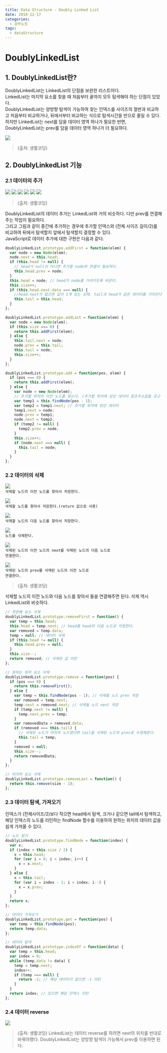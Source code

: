 ```yaml
---
title: Data Structure - Doubly Linked List
date: 2018-12-17
categories:
  - 공부노트
tags:
  - dataStructure
---
```


# DoublyLinkedList

## 1. DoublyLinkedList란?

DoublyLinkedList는 LinkedList의 단점을 보완한 리스트이다.<br/>
LinkedList는 마지막 요소를 찾을 때 처음부터 끝까지 모두 탐색해야 하는 단점이 있었다.<br>
DoublyLinkedList는 양방향 탐색이 가능하여 찾는 인덱스를 사이즈의 절반과 비교하고 처음부터 비교하거나, 뒤에서부터 비교하는 식으로 탐색시간을 반으로 줄일 수 있다.<br>
하지만 LinkedList는 next를 담을 데이터 영역 하나가 필요한 반면, DoublyLinkedList는 prev를 담을 데이터 영역 하나가 더 필요하다.<br>

<img src="https://s3.ap-northeast-2.amazonaws.com/opentutorials-user-file/module/1335/2949.png">

> (출처: 생활코딩)

## 2. DoublyLinkedList 기능

### 2.1 데이터의 추가

<img src="https://s3.ap-northeast-2.amazonaws.com/opentutorials-user-file/module/1335/2958.png">
<img src="https://s3.ap-northeast-2.amazonaws.com/opentutorials-user-file/module/1335/2959.png">
<img src="https://s3.ap-northeast-2.amazonaws.com/opentutorials-user-file/module/1335/2960.png">
<img src="https://s3.ap-northeast-2.amazonaws.com/opentutorials-user-file/module/1335/2961.png">
<img src="https://s3.ap-northeast-2.amazonaws.com/opentutorials-user-file/module/1335/2962.png">
<img src="https://s3.ap-northeast-2.amazonaws.com/opentutorials-user-file/module/1335/2963.png">

> (출처: 생활코딩)

DoublyLinkedList의 데이터 추가는 LinkedList와 거의 비슷하다. 다만 prev를 연결해주는 작업이 필요하다.<br>
그리고 그림과 같이 중간에 추가하는 경우에 추가할 인덱스와 (전체 사이즈 길이/2)를 비교하여 뒤에서 탐색할지 앞에서 탐색할지 결정할 수 있다.<br/>
JavaScript로 데이터 추가에 대한 구현은 다음과 같다.

```javascript
doublyLinkedList.prototype.addFirst = function(elem) {
  var node = new Node(elem);
  node.next = this.head;
  if (this.head != null) {
    // head가 null이 아니면 추가할 node와 연결이 필요하다.
    this.head.prev = node;
  }
  this.head = node; // head가 node를 가리키도록 바꾼다.
  this.size++;
  if (this.head.next.data === null) {
    //head.next가 없으면 값이 1개 있는 상태. tail과 head가 같은 데이터를 가리킨다.
    this.tail = this.head;
  }
};

doublyLinkedList.prototype.addLast = function(elem) {
  var node = new Node(elem);
  if (this.size === 0) {
    return this.addFirst(elem);
  } else {
    this.tail.next = node;
    node.prev = this.tail;
    this.tail = node;
    this.size++;
  }
};

doublyLinkedList.prototype.add = function(pos, elem) {
  if (pos === 0) {
    return this.addFirst(elem);
  } else {
    var node = new Node(elem);
    // 추가할 위치의 이전 노드를 찾는다. (추가할 위치에 있던 데이터 참조주소값을 갖고 있기 때문)
    var temp1 = this.findNode(pos - 1);
    var temp2 = temp1.next; // 추가할 위치에 있던 데이터
    temp1.next = node;
    node.prev = temp1;
    node.next = temp2;
    if (temp2 != null) {
      temp2.prev = node;
    }
    this.size++;
    if (node.next === null) {
      this.tail = node;
    }
  }
};
```

### 2.2 데이터의 삭제

<img src="https://s3.ap-northeast-2.amazonaws.com/opentutorials-user-file/module/1335/2969.png"><br/>
<code>삭제할 노드의 이전 노드를 찾아서 저장한다.</code>

<img src="https://s3.ap-northeast-2.amazonaws.com/opentutorials-user-file/module/1335/2970.png"><br/>
<code>삭제할 노드를 찾아서 저장한다.(return 값으로 사용)</code>

<img src="https://s3.ap-northeast-2.amazonaws.com/opentutorials-user-file/module/1335/2971.png"><br/>
<code>삭제할 노드의 다음 노드를 찾아서 저장한다.</code>

<img src="https://s3.ap-northeast-2.amazonaws.com/opentutorials-user-file/module/1335/2972.png"><br/>
<code>노드를 삭제한다.</code>

<img src="https://s3.ap-northeast-2.amazonaws.com/opentutorials-user-file/module/1335/2973.png"><br/>
<code>삭제된 노드의 이전 노드의 next를 삭제된 노드의 다음 노드로 연결한다.</code>

<img src="https://s3.ap-northeast-2.amazonaws.com/opentutorials-user-file/module/1335/2974.png"><br/>
<code>삭제된 노드의 prev를 삭제된 노드의 이전 노드로 연결한다.</code>

> (출처: 생활코딩)

삭제할 노드의 이전 노드와 다음 노드를 찾아서 둘을 연결해주면 된다. 삭제 역시 LinkedList와 비슷하다.

```javascript
// 첫번째 요소 삭제
doublyLinkedList.prototype.removeFirst = function() {
  var temp = this.head;
  this.head = temp.next; // head를 head의 다음 노드로 지정한다.
  var removed = temp.data;
  temp = null; // 데이터 삭제
  if (this.head != null) {
    this.head.prev = null;
  }
  this.size--;
  return removed; // 삭제된 값 리턴
};

// 원하는 위치 요소 삭제
doublyLinkedList.prototype.remove = function(pos) {
  if (pos === 0) {
    return this.removeFirst();
  } else {
    var temp = this.findNode(pos - 1); // 삭제될 노드 prev 저장
    var removed = temp.next;
    temp.next = removed.next; // 삭제될 노드 next 저장
    if (temp.next != null) {
      temp.next.prev = temp;
    }
    var removedData = removed.data;
    if (removed === this.tail) {
      // 삭제된 노드가 마지막 노드였다면 tail을 삭제된 노드의 prev로 수정해준다.
      this.tail = temp;
    }
    removed = null;
    this.size--;
    return removedData;
  }
};

// 마지막 요소 삭제
doublyLinkedList.prototype.removeLast = function() {
  return this.remove(size - 1);
};
```

### 2.3 데이터 탐색, 가져오기

인덱스가 (전체사이즈/2)보다 작으면 head에서 탐색, 크거나 같으면 tail에서 탐색하고, <br>
해당 인덱스의 노드를 리턴하는 findNode 함수를 이용하여 원하는 위치의 데이터 값을 쉽게 가져올 수 있다.

```javascript
// 노드 찾기
doublyLinkedList.prototype.findNode = function(index) {
  var x;
  if (index < this.size / 2) {
    x = this.head;
    for (var i = 0; i < index; i++) {
      x = x.next;
    }
  } else {
    x = this.tail;
    for (var i = index - 1; i > index; i--) {
      x = x.prev;
    }
  }
  return x;
};

// 데이터 가져오기
doublyLinkedList.prototype.get = function(pos) {
  var temp = this.findNode(pos);
  return temp.data;
};

// 데이터 탐색
doublyLinkedList.prototype.indexOf = function(data) {
  var temp = this.head;
  var index = 0;
  while (temp.data != data) {
    temp = temp.next;
    index++;
    if (temp === null) {
      return -1; // 해당 데이터가 없으면 -1 리턴
    }
  }
  return index; // 있으면 해당 인덱스 리턴
};
```

### 2.4 데이터 reverse

<img src="https://s3.ap-northeast-2.amazonaws.com/opentutorials-user-file/module/1335/2968.png" />

> (출처: 생활코딩)
> LinkedList는 데이터 reverse를 하려면 next의 위치를 반대로 바꿔야했다. DoublyLinkedList는 양방향 탐색이 가능해서 prev를 이용하면 된다.<br/>
